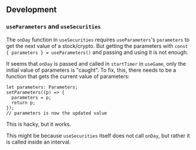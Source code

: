 ## Development

### `useParameters` and `useSecurities`

The `onDay` function in `useSecurities` requires `useParameters`'s `parameters` to get the next value of a stock/crypto. But getting the parameters with `const { parameters } = useParameters()` and passing and using it is not enough.

It seems that `onDay` is passed and called in `startTimer` in `useGame`, only the initial value of parameters is "caught". To fix, this, there needs to be a function that gets the current value of parameters:

```tsx
let parameters: Parameters;
setParameters((p) => {
  parameters = p;
  return p;
});
// parameters is now the updated value
```

This is hacky, but it works.

This might be because `useSecurities` itself does not call `onDay`, but rather it is called inside an interval.